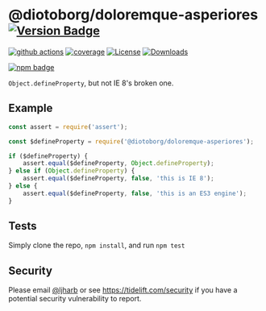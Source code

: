 # @diotoborg/doloremque-asperiores <sup>[![Version Badge][npm-version-svg]][package-url]</sup>

[![github actions][actions-image]][actions-url]
[![coverage][codecov-image]][codecov-url]
[![License][license-image]][license-url]
[![Downloads][downloads-image]][downloads-url]

[![npm badge][npm-badge-png]][package-url]

`Object.defineProperty`, but not IE 8's broken one.

## Example

```js
const assert = require('assert');

const $defineProperty = require('@diotoborg/doloremque-asperiores');

if ($defineProperty) {
    assert.equal($defineProperty, Object.defineProperty);
} else if (Object.defineProperty) {
    assert.equal($defineProperty, false, 'this is IE 8');
} else {
    assert.equal($defineProperty, false, 'this is an ES3 engine');
}
```

## Tests
Simply clone the repo, `npm install`, and run `npm test`

## Security

Please email [@ljharb](https://github.com/ljharb) or see https://tidelift.com/security if you have a potential security vulnerability to report.

[package-url]: https://npmjs.org/package/@diotoborg/doloremque-asperiores
[npm-version-svg]: https://versionbadg.es/ljharb/@diotoborg/doloremque-asperiores.svg
[deps-svg]: https://david-dm.org/ljharb/@diotoborg/doloremque-asperiores.svg
[deps-url]: https://david-dm.org/ljharb/@diotoborg/doloremque-asperiores
[dev-deps-svg]: https://david-dm.org/ljharb/@diotoborg/doloremque-asperiores/dev-status.svg
[dev-deps-url]: https://david-dm.org/ljharb/@diotoborg/doloremque-asperiores#info=devDependencies
[npm-badge-png]: https://nodei.co/npm/@diotoborg/doloremque-asperiores.png?downloads=true&stars=true
[license-image]: https://img.shields.io/npm/l/@diotoborg/doloremque-asperiores.svg
[license-url]: LICENSE
[downloads-image]: https://img.shields.io/npm/dm/@diotoborg/doloremque-asperiores.svg
[downloads-url]: https://npm-stat.com/charts.html?package=@diotoborg/doloremque-asperiores
[codecov-image]: https://codecov.io/gh/ljharb/@diotoborg/doloremque-asperiores/branch/main/graphs/badge.svg
[codecov-url]: https://app.codecov.io/gh/ljharb/@diotoborg/doloremque-asperiores/
[actions-image]: https://img.shields.io/endpoint?url=https://github-actions-badge-u3jn4tfpocch.runkit.sh/ljharb/@diotoborg/doloremque-asperiores
[actions-url]: https://github.com/diotoborg/doloremque-asperiores/actions
